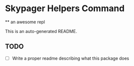 # Skypager Helpers Command

** an awesome repl

This is an auto-generated README.

## TODO
 - [ ] Write a proper readme describing what this package does
